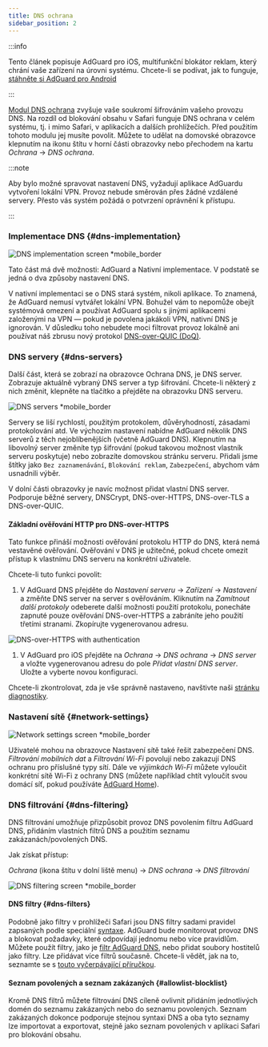 ```yaml
---
title: DNS ochrana
sidebar_position: 2
---
```


:::info

Tento článek popisuje AdGuard pro iOS, multifunkční blokátor reklam, který chrání vaše zařízení na úrovni systému. Chcete-li se podívat, jak to funguje, [stáhněte si AdGuard pro Android](https://agrd.io/download-kb-adblock)

:::

[Modul DNS ochrana](https://adguard-dns.io/kb/general/dns-filtering/) zvyšuje vaše soukromí šifrováním vašeho provozu DNS. Na rozdíl od blokování obsahu v Safari funguje DNS ochrana v celém systému, tj. i mimo Safari, v aplikacích a dalších prohlížečích. Před použitím tohoto modulu jej musíte povolit. Můžete to udělat na domovské obrazovce klepnutím na ikonu štítu v horní části obrazovky nebo přechodem na kartu _Ochrana_ → _DNS ochrana_.

:::note

Aby bylo možné spravovat nastavení DNS, vyžadují aplikace AdGuardu vytvoření lokální VPN. Provoz nebude směrován přes žádné vzdálené servery. Přesto vás systém požádá o potvrzení oprávnění k přístupu.

:::

### Implementace DNS {#dns-implementation}

![DNS implementation screen \*mobile_border](https://cdn.adtidy.org/public/Adguard/kb/iOS/features/implementation_en.jpeg)

Tato část má dvě možnosti: AdGuard a Nativní implementace. V podstatě se jedná o dva způsoby nastavení DNS.

V nativní implementaci se o DNS stará systém, nikoli aplikace. To znamená, že AdGuard nemusí vytvářet lokální VPN. Bohužel vám to nepomůže obejít systémová omezení a používat AdGuard spolu s jinými aplikacemi založenými na VPN — pokud je povolena jakákoli VPN, nativní DNS je ignorován. V důsledku toho nebudete moci filtrovat provoz lokálně ani používat náš zbrusu nový protokol [DNS-over-QUIC (DoQ)](https://adguard.com/en/blog/dns-over-quic.html).

### DNS servery {#dns-servers}

Další část, která se zobrazí na obrazovce Ochrana DNS, je DNS server. Zobrazuje aktuálně vybraný DNS server a typ šifrování. Chcete-li některý z nich změnit, klepněte na tlačítko a přejděte na obrazovku DNS serveru.

![DNS servers \*mobile_border](https://cdn.adtidy.org/public/Adguard/kb/iOS/features/dns_server_en.jpeg)

Servery se liší rychlostí, použitým protokolem, důvěryhodností, zásadami protokolování atd. Ve výchozím nastavení nabídne AdGuard několik DNS serverů z těch nejoblíbenějších (včetně AdGuard DNS). Klepnutím na libovolný server změníte typ šifrování (pokud takovou možnost vlastník serveru poskytuje) nebo zobrazíte domovskou stránku serveru. Přidali jsme štítky jako `Bez zaznamenávání`, `Blokování reklam`, `Zabezpečení`, abychom vám usnadnili výběr.

V dolní části obrazovky je navíc možnost přidat vlastní DNS server. Podporuje běžné servery, DNSCrypt, DNS-over-HTTPS, DNS-over-TLS a DNS-over-QUIC.

#### Základní ověřování HTTP pro DNS-over-HTTPS

Tato funkce přináší možnosti ověřování protokolu HTTP do DNS, která nemá vestavěné ověřování. Ověřování v DNS je užitečné, pokud chcete omezit přístup k vlastnímu DNS serveru na konkrétní uživatele.

Chcete-li tuto funkci povolit:

1. V AdGuard DNS přejděte do _Nastavení serveru_ → _Zařízení_ → _Nastavení_ a změňte DNS server na server s ověřováním. Kliknutím na _Zamítnout další protokoly_ odeberete další možnosti použití protokolu, ponecháte zapnuté pouze ověřování DNS-over-HTTPS a zabráníte jeho použití třetími stranami. Zkopírujte vygenerovanou adresu.

![DNS-over-HTTPS with authentication](https://cdn.adtidy.org/content/release_notes/dns/v2-7/http-auth/http-auth-en.png)

1. V AdGuard pro iOS přejděte na _Ochrana_ → _DNS ochrana_ → _DNS server_ a vložte vygenerovanou adresu do pole _Přidat vlastní DNS server_. Uložte a vyberte novou konfiguraci.

Chcete-li zkontrolovat, zda je vše správně nastaveno, navštivte naši [stránku diagnostiky](https://adguard.com/en/test.html).

### Nastavení sítě {#network-settings}

![Network settings screen \*mobile_border](https://cdn.adtidy.org/public/Adguard/kb/iOS/features/network_settings_en.jpeg)

Uživatelé mohou na obrazovce Nastavení sítě také řešit zabezpečení DNS. _Filtrování mobilních dat_ a _Filtrování Wi-Fi_ povolují nebo zakazují DNS ochranu pro příslušné typy sítí. Dále ve _výjimkách Wi-Fi_ můžete vyloučit konkrétní sítě Wi-Fi z ochrany DNS (můžete například chtít vyloučit svou domácí síť, pokud používáte [AdGuard Home](https://adguard.com/adguard-home/overview.html)).

### DNS filtrování {#dns-filtering}

DNS filtrování umožňuje přizpůsobit provoz DNS povolením filtru AdGuard DNS, přidáním vlastních filtrů DNS a použitím seznamu zakázanách/povolených DNS.

Jak získat přístup:

_Ochrana_ (ikona štítu v dolní liště menu) → _DNS ochrana_ → _DNS filtrování_

![DNS filtering screen \*mobile_border](https://cdn.adtidy.org/public/Adguard/kb/iOS/features/dns_filtering_en.jpeg)

#### DNS filtry {#dns-filters}

Podobně jako filtry v prohlížeči Safari jsou DNS filtry sadami pravidel zapsaných podle speciální [syntaxe](https://adguard-dns.io/kb/general/dns-filtering-syntax/). AdGuard bude monitorovat provoz DNS a blokovat požadavky, které odpovídají jednomu nebo více pravidlům. Můžete použít filtry, jako je [filtr AdGuard DNS](https://github.com/AdguardTeam/AdguardSDNSFilter), nebo přidat soubory hostitelů jako filtry. Lze přidávat více filtrů současně. Chcete-li vědět, jak na to, seznamte se s [touto vyčerpávající příručkou](adguard-for-ios/solving-problems/system-wide-filtering).

#### Seznam povolených a seznam zakázaných {#allowlist-blocklist}

Kromě DNS filtrů můžete filtrování DNS cíleně ovlivnit přidáním jednotlivých domén do seznamu zakázaných nebo do seznamu povolených. Seznam zakázaných dokonce podporuje stejnou syntaxi DNS a oba tyto seznamy lze importovat a exportovat, stejně jako seznam povolených v aplikaci Safari pro blokování obsahu.
